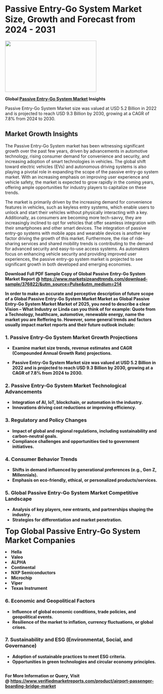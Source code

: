 <H1>Passive Entry-Go System Market Size, Growth and Forecast from 2024 - 2031</H1><img class="aligncenter size-medium wp-image-584254" src="https://thirdeyenews.in/wp-content/uploads/2024/09/Global-Market-Research-300x168.jpeg" alt="" width="300" height="168" /><p><strong>Global&nbsp;<a href="https://www.marketsizeandtrends.com/download-sample/376822/&amp;utm_source=Pulse&amp;utm_medium=214">Passive Entry-Go System Market</a> Insights</strong></p><p>Passive Entry-Go System Market size was valued at USD 5.2 Billion in 2022 and is projected to reach USD 9.3 Billion by 2030, growing at a CAGR of 7.8% from 2024 to 2030.</p><p><h2>Market Growth Insights</h2> <p>The Passive Entry-Go System market has been witnessing significant growth over the past few years, driven by advancements in automotive technology, rising consumer demand for convenience and security, and increasing adoption of smart technologies in vehicles. The global shift toward electric vehicles (EVs) and autonomous driving systems is also playing a pivotal role in expanding the scope of the passive entry-go system market. With an increasing emphasis on improving user experience and vehicle safety, the market is expected to grow rapidly in the coming years, offering ample opportunities for industry players to capitalize on these trends.</p> <p><strong></strong></p> <p>The market is primarily driven by the increasing demand for convenience features in vehicles, such as keyless entry systems, which enable users to unlock and start their vehicles without physically interacting with a key. Additionally, as consumers are becoming more tech-savvy, they are increasingly inclined to opt for vehicles that offer seamless integration with their smartphones and other smart devices. The integration of passive entry-go systems with mobile apps and wearable devices is another key factor driving the growth of this market. Furthermore, the rise of ride-sharing services and shared mobility trends is contributing to the demand for advanced security and easy-to-use access systems. As automakers focus on enhancing vehicle security and providing improved user experiences, the passive entry-go system market is projected to see significant growth in both developed and emerging economies. <p><strong></p><p><span class=""><strong>Download Full PDF Sample Copy of Global Passive Entry-Go System Market Report</strong> @ <a href="https://www.marketsizeandtrends.com/download-sample/376822/&amp;utm_source=Pulse&amp;utm_medium=214" target="_blank">https://www.marketsizeandtrends.com/download-sample/376822/&amp;utm_source=Pulse&amp;utm_medium=214</a></span></p><p>In order to make an accurate and perceptive description of future scope of a Global&nbsp;Passive Entry-Go System Market Market as Global&nbsp;Passive Entry-Go System Market Market of 2025, you need to describe a clear Vision &ndash; What Industry or Linda can you think of for example: Quote from a Technology, healthcare, automotive, renewable energy, name the market you are Reffering to. However, some general trends and factors usually impact market reports and their future outlook include:</p><h3>1.&nbsp;<strong>Passive Entry-Go System Market Growth Projections</strong></h3><ul><li>Examine market size trends, revenue estimates and CAGR (Compounded Annual Growth Rate) projections.</li><li><p>Passive Entry-Go System Market size was valued at USD 5.2 Billion in 2022 and is projected to reach USD 9.3 Billion by 2030, growing at a CAGR of 7.8% from 2024 to 2030.</p></li></ul><h3>2.&nbsp;<strong>Passive Entry-Go System Market Technological Advancements</strong></h3><ul><li>Integration of AI, IoT, blockchain, or automation in the industry.</li><li>Innovations driving cost reductions or improving efficiency.</li></ul><h3>3.&nbsp;<strong>Regulatory and Policy Changes</strong></h3><ul><li>Impact of global and regional regulations, including sustainability and carbon-neutral goals.</li><li>Compliance challenges and opportunities tied to government initiatives.</li></ul><h3>4.&nbsp;<strong>Consumer Behavior Trends</strong></h3><ul><li>Shifts in demand influenced by generational preferences (e.g., Gen Z, Millennials).</li><li>Emphasis on eco-friendly, ethical, or personalized products/services.</li></ul><h3>5.&nbsp;<strong>Global Passive Entry-Go System Market Competitive Landscape</strong></h3><ul><li>Analysis of key players, new entrants, and partnerships shaping the industry.</li><li>Strategies for differentiation and market penetration.</li></ul><p data-pm-slice="1 1 []"><span style="color: inherit; font-family: inherit; font-size: 25px;">Top Global Passive Entry-Go System Market Companies</span></p><div class="" data-test-id=""><p><li>Hella</li><li> Valeo</li><li> ALPHA</li><li> Continental</li><li> NXP Semiconductors</li><li> Microchip</li><li> Viper</li><li> Texas Instrument</li></p></div><h3>6.&nbsp;<strong>Economic and Geopolitical Factors</strong></h3><ul><li>Influence of global economic conditions, trade policies, and geopolitical events.</li><li>Resilience of the market to inflation, currency fluctuations, or global crises.</li></ul><h3>7.&nbsp;<strong>Sustainability and ESG (Environmental, Social, and Governance)</strong></h3><ul><li>Adoption of sustainable practices to meet ESG criteria.</li><li>Opportunities in green technologies and circular economy principles.</li></ul><h2><strong style="font-size: 14px;">For More Information or Query, Visit @&nbsp;</strong><a style="background-color: #ffffff; font-size: 14px;" href="https://www.marketsizeandtrends.com/report/passive-entry-go-system-market/" target="_blank">https://www.verifiedmarketreports.com/product/airport-passenger-boarding-bridge-market</a></h2>
